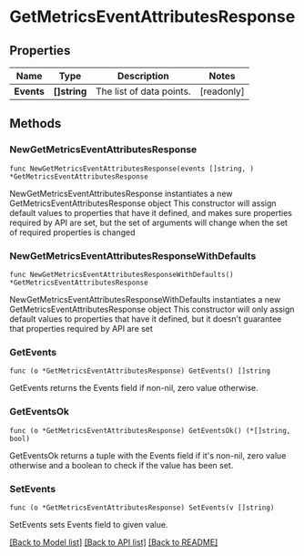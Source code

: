# GetMetricsEventAttributesResponse

## Properties

Name | Type | Description | Notes
------------ | ------------- | ------------- | -------------
**Events** | **[]string** | The list of data points. | [readonly] 

## Methods

### NewGetMetricsEventAttributesResponse

`func NewGetMetricsEventAttributesResponse(events []string, ) *GetMetricsEventAttributesResponse`

NewGetMetricsEventAttributesResponse instantiates a new GetMetricsEventAttributesResponse object
This constructor will assign default values to properties that have it defined,
and makes sure properties required by API are set, but the set of arguments
will change when the set of required properties is changed

### NewGetMetricsEventAttributesResponseWithDefaults

`func NewGetMetricsEventAttributesResponseWithDefaults() *GetMetricsEventAttributesResponse`

NewGetMetricsEventAttributesResponseWithDefaults instantiates a new GetMetricsEventAttributesResponse object
This constructor will only assign default values to properties that have it defined,
but it doesn't guarantee that properties required by API are set

### GetEvents

`func (o *GetMetricsEventAttributesResponse) GetEvents() []string`

GetEvents returns the Events field if non-nil, zero value otherwise.

### GetEventsOk

`func (o *GetMetricsEventAttributesResponse) GetEventsOk() (*[]string, bool)`

GetEventsOk returns a tuple with the Events field if it's non-nil, zero value otherwise
and a boolean to check if the value has been set.

### SetEvents

`func (o *GetMetricsEventAttributesResponse) SetEvents(v []string)`

SetEvents sets Events field to given value.



[[Back to Model list]](../README.md#documentation-for-models) [[Back to API list]](../README.md#documentation-for-api-endpoints) [[Back to README]](../README.md)


